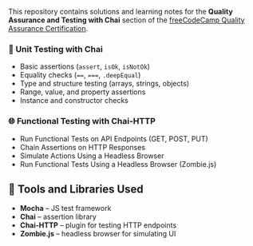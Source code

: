 This repository contains solutions and learning notes for the **Quality Assurance and Testing with Chai** section of the [freeCodeCamp Quality Assurance Certification](https://www.freecodecamp.org/learn/quality-assurance/).

### 🧪 Unit Testing with Chai
- Basic assertions (`assert`, `isOk`, `isNotOk`)
- Equality checks (`==`, `===`, `.deepEqual`)
- Type and structure testing (arrays, strings, objects)
- Range, value, and property assertions
- Instance and constructor checks

### 🌐 Functional Testing with Chai-HTTP
- Run Functional Tests on API Endpoints (GET, POST, PUT)
- Chain Assertions on HTTP Responses
- Simulate Actions Using a Headless Browser
- Run Functional Tests Using a Headless Browser (Zombie.js)

## 🚀 Tools and Libraries Used

- **Mocha** – JS test framework  
- **Chai** – assertion library
- **Chai-HTTP** – plugin for testing HTTP endpoints
- **Zombie.js** – headless browser for simulating UI
